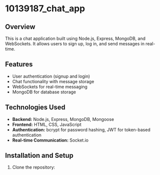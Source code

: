 # 10139187_chat_app

## Overview
This is a chat application built using Node.js, Express, MongoDB, and WebSockets. It allows users to sign up, log in, and send messages in real-time.

## Features
- User authentication (signup and login)
- Chat functionality with message storage
- WebSockets for real-time messaging
- MongoDB for database storage

## Technologies Used
- **Backend:** Node.js, Express, MongoDB, Mongoose
- **Frontend:** HTML, CSS, JavaScript
- **Authentication:** bcrypt for password hashing, JWT for token-based authentication
- **Real-time Communication:** Socket.io

## Installation and Setup
1. Clone the repository:
